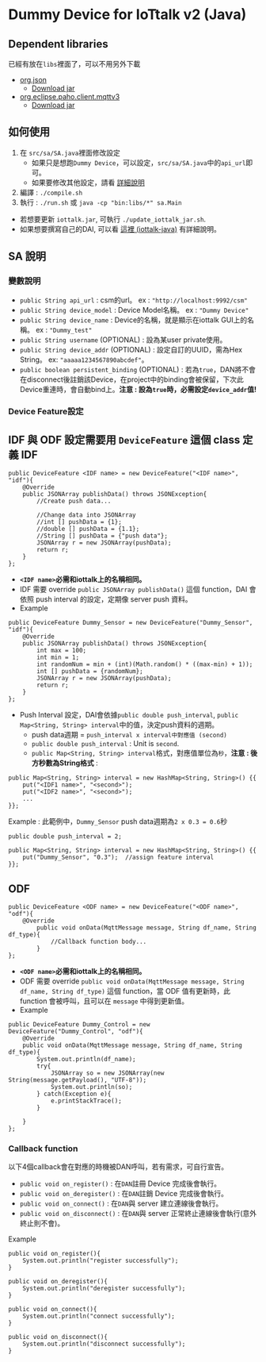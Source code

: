 # Dummy Device for IoTtalk v2 (Java)

## Dependent libraries
已經有放在`libs`裡面了，可以不用另外下載
* [org.json](https://mvnrepository.com/artifact/org.json/json)
    * [Download jar](https://repo1.maven.org/maven2/org/json/json/20201115/json-20201115.jar)
* [org.eclipse.paho.client.mqttv3](https://mvnrepository.com/artifact/org.eclipse.paho/org.eclipse.paho.client.mqttv3/1.2.5)
    * [Download jar](https://repo.eclipse.org/content/repositories/paho-releases/org/eclipse/paho/org.eclipse.paho.client.mqttv3/1.2.5/org.eclipse.paho.client.mqttv3-1.2.5.jar)

## 如何使用
1. 在 `src/sa/SA.java`裡面修改設定
    * 如果只是想跑`Dummy Device`，可以設定，`src/sa/SA.java`中的`api_url`即可。
    * 如果要修改其他設定，請看 [詳細說明](#SA-說明)
2. 編譯 : `./compile.sh`
3. 執行 : `./run.sh` 或 `java -cp "bin:libs/*" sa.Main`
* 若想要更新 `iottalk.jar`, 可執行 `./update_iottalk_jar.sh`.
* 如果想要撰寫自己的DAI, 可以看 [這裡 (iottalk-java)](https://github.com/IoTtalk/iottalk-java) 有詳細說明。

## SA 說明
### 變數說明
* `public String api_url` : csm的url。 ex : `"http://localhost:9992/csm"`
* `public String device_model` : Device Model名稱。 ex : `"Dummy Device"`
* `public String device_name` : Device的名稱，就是顯示在iottalk GUI上的名稱。 ex : `"Dummy_test"`
* `public String username` (OPTIONAL) : 設為某user private使用。
* `public String device_addr` (OPTIONAL) : 設定自訂的UUID，需為Hex String。 ex: `"aaaaa1234567890abcdef"`。
* `public boolean persistent_binding` (OPTIONAL) : 若為`true`，DAN將不會在disconnect後註銷該Device，在project中的binding會被保留，下次此Device重連時，會自動bind上。**注意 : 設為`true`時，必需設定`device_addr`值!**

### Device Feature設定
IDF 與 ODF 設定需要用 `DeviceFeature` 這個 class 定義
IDF
---

```java=
public DeviceFeature <IDF name> = new DeviceFeature("<IDF name>", "idf"){
    @Override
    public JSONArray publishData() throws JSONException{
        //Create push data...
        
        //Change data into JSONArray
        //int [] pushData = {1};
        //double [] pushData = {1.1};
        //String [] pushData = {"push data"};
        JSONArray r = new JSONArray(pushData);
        return r;
    }
};
```
* **`<IDF name>`必需和iottalk上的名稱相同。**
* IDF 需要 override `public JSONArray publishData()` 這個 function，DAI 會依照 push interval 的設定，定期像 server push 資料。
* Example
```java=
public DeviceFeature Dummy_Sensor = new DeviceFeature("Dummy_Sensor", "idf"){
    @Override
    public JSONArray publishData() throws JSONException{
        int max = 100;
        int min = 1;
        int randomNum = min + (int)(Math.random() * ((max-min) + 1));
        int [] pushData = {randomNum};
        JSONArray r = new JSONArray(pushData);
        return r;
    }
};
```

* Push Interval 設定，DAI會依據`public double push_interval`, `public Map<String, String> interval`中的值，決定push資料的週期。
    * push data週期 = `push_interval x interval中對應值 (second)`
    * `public double push_interval` : Unit is `second`.
    * `public Map<String, String> interval`格式，對應值單位為`秒`，**注意 : 後方秒數為String格式** : 
```java=
public Map<String, String> interval = new HashMap<String, String>() {{
    put("<IDF1 name>", "<second>");
    put("<IDF2 name>", "<second>");
    ...
}};
```
Example : 
此範例中，`Dummy_Sensor` push data週期為`2 x 0.3 = 0.6`秒
```java=
public double push_interval = 2;

public Map<String, String> interval = new HashMap<String, String>() {{
    put("Dummy_Sensor", "0.3");  //assign feature interval
}};
```

ODF
---

```java=
public DeviceFeature <ODF name> = new DeviceFeature("<ODF name>", "odf"){
    @Override
        public void onData(MqttMessage message, String df_name, String df_type){
            //Callback function body...
        }
};
```
* **`<ODF name>`必需和iottalk上的名稱相同。**
* ODF 需要 override `public void onData(MqttMessage message, String df_name, String df_type)` 這個 function，當 ODF 值有更新時，此 function 會被呼叫，且可以在 `message` 中得到更新值。
* Example
```java=
public DeviceFeature Dummy_Control = new DeviceFeature("Dummy_Control", "odf"){
    @Override
    public void onData(MqttMessage message, String df_name, String df_type){
        System.out.println(df_name);
        try{
            JSONArray so = new JSONArray(new String(message.getPayload(), "UTF-8"));
            System.out.println(so);
        } catch(Exception e){
            e.printStackTrace();
        }

    }
};
```

### Callback function
以下4個callback會在對應的時機被DAN呼叫，若有需求，可自行宣告。
* `public void on_register()` : 在`DAN`註冊 Device 完成後會執行。
* `public void on_deregister()` : 在`DAN`註銷 Device 完成後會執行。
* `public void on_connect()` : 在`DAN`與 server 建立連線後會執行。
* `public void on_disconnect()` : 在`DAN`與 server 正常終止連線後會執行(意外終止則不會)。

Example
```java=
public void on_register(){
    System.out.println("register successfully");
}

public void on_deregister(){
    System.out.println("deregister successfully");
}

public void on_connect(){
    System.out.println("connect successfully");
}

public void on_disconnect(){
    System.out.println("disconnect successfully");
}
```
